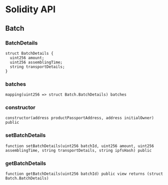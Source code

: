 # Solidity API

## Batch

### BatchDetails

```solidity
struct BatchDetails {
  uint256 amount;
  uint256 assemblingTime;
  string transportDetails;
}
```

### batches

```solidity
mapping(uint256 => struct Batch.BatchDetails) batches
```

### constructor

```solidity
constructor(address productPassportAddress, address initialOwner) public
```

### setBatchDetails

```solidity
function setBatchDetails(uint256 batchId, uint256 amount, uint256 assemblingTime, string transportDetails, string ipfsHash) public
```

### getBatchDetails

```solidity
function getBatchDetails(uint256 batchId) public view returns (struct Batch.BatchDetails)
```

